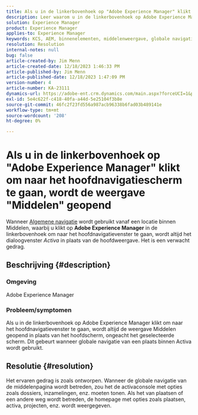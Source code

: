 ```yaml
---
title: Als u in de linkerbovenhoek op "Adobe Experience Manager" klikt om naar het hoofdnavigatiescherm te gaan, wordt de weergave "Middelen" geopend
description: Leer waarom u in de linkerbovenhoek op Adobe Experience Manager klikt, de weergave Middelen opent in plaats van de hoofdweergave.
solution: Experience Manager
product: Experience Manager
applies-to: Experience Manager
keywords: KCS, AEM, binnenelementen, middelenweergave, globale navigatie
resolution: Resolution
internal-notes: null
bug: false
article-created-by: Jim Menn
article-created-date: 12/18/2023 1:46:33 PM
article-published-by: Jim Menn
article-published-date: 12/18/2023 1:47:09 PM
version-number: 4
article-number: KA-23111
dynamics-url: https://adobe-ent.crm.dynamics.com/main.aspx?forceUCI=1&pagetype=entityrecord&etn=knowledgearticle&id=4d765ed5-ab9d-ee11-be37-6045bd006268
exl-id: 5e4c622f-c418-40fa-a44d-5e25104f3b8e
source-git-commit: 46fc2f23fd556a987acb96338b6fad03b489141e
workflow-type: tm+mt
source-wordcount: '208'
ht-degree: 0%

---
```


# Als u in de linkerbovenhoek op &quot;Adobe Experience Manager&quot; klikt om naar het hoofdnavigatiescherm te gaan, wordt de weergave &quot;Middelen&quot; geopend


Wanneer [Algemene navigatie](https://experienceleague.adobe.com/docs/experience-manager-cloud-service/content/sites/authoring/getting-started/basic-handling.html?lang=en#global-navigation) wordt gebruikt vanaf een locatie binnen Middelen, waarbij u klikt op <b>Adobe Experience Manager</b> in de linkerbovenhoek om naar het hoofdnavigatievenster te gaan, wordt altijd het dialoogvenster *Activa* in plaats van de hoofdweergave. Het is een verwacht gedrag.

## Beschrijving {#description}


### Omgeving

Adobe Experience Manager

### Probleem/symptomen

Als u in de linkerbovenhoek op Adobe Experience Manager klikt om naar het hoofdnavigatievenster te gaan, wordt altijd de weergave Middelen geopend in plaats van het hoofdscherm, ongeacht het geselecteerde scherm. Dit gebeurt wanneer globale navigatie van een plaats binnen Activa wordt gebruikt.


## Resolutie {#resolution}


Het ervaren gedrag is zoals ontworpen. Wanneer de globale navigatie van de middelenpagina wordt betreden, zou het de activaconsole met opties zoals dossiers, inzamelingen, enz. moeten tonen. Als het van plaatsen of een andere weg wordt betreden, de homepage met opties zoals plaatsen, activa, projecten, enz. wordt weergegeven.
